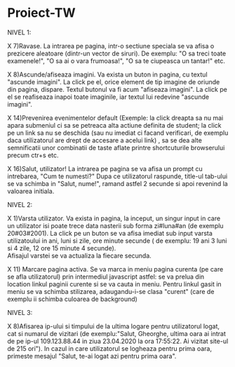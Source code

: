 # Proiect-TW
NIVEL 1:

X 7)Ravase. La intrarea pe pagina, intr-o sectiune speciala se va afisa o prezicere aleatoare (dintr-un vector de siruri). 
De exemplu: "O sa treci toate examenele!", "O sa ai o vara frumoasa!", "O sa te ciupeasca un tantar!" etc.

X 8)Ascunde/afiseaza imagini. Va exista un buton in pagina, cu textul "ascunde imagini". 
La click pe el, orice element de tip imagine de oriunde din pagina, dispare. Textul butonul va fi acum "afiseaza imagini". 
La click pe el se reafiseaza inapoi toate imaginile, iar textul lui redevine "ascunde imagini".

X 14)Prevenirea evenimentelor default (Exemple: la click dreapta sa nu mai apara submeniul ci sa se petreaca alta actiune definita de student; la click pe un link sa nu se deschida 
(sau nu imediat ci facand verificari, de exemplu daca utilizatorul are drept de accesare a acelui link) , 
sa se dea alte semnificatii unor combinatii de taste aflate printre shortcuturile browserului precum ctr+s etc.

X 16)Salut, utilizator! La intrarea pe pagina se va afisa un prompt cu intrebarea, "Cum te numesti?" 
Dupa ce utilizatorul raspunde, title-ul tab-ului se va schimba in "Salut, nume!", ramand astfel 2 secunde si apoi revenind la valoarea initiala.

NIVEL 2:

X 1)Varsta utilizator. Va exista in pagina, la inceput, un singur input in care un utilizator isi poate trece data nasterii sub forma zi#luna#an (de exemplu 20#03#2001). 
La click pe un buton se va afisa imediat sub input varsta utilizatoului in ani, luni si zile, ore minute secunde ( de exemplu: 19 ani 3 luni si 4 zile, 12 ore 15 minute 4 secunde).  
Afisajul varstei se va actualiza la fiecare secunda.

X 11) Marcare pagina activa. Se va marca in meniu pagina curenta (pe care se afla utilizatorul) prin intermediul javascript astfel: 
se va prelua din location linkul paginii curente si se va cauta in meniu. 
Pentru linkul gasit in meniu se va schimba stilizarea, adaugandu-i-se clasa "curent" (care de exemplu ii schimba culoarea de background)

NIVEL 3:

X 8)Afisarea ip-ului si timpului de la ultima logare pentru utilizatorul logat, cat si numarul de vizitari 
(de exemplu:"Salut, Gheorghe, ultima oara ai intrat de pe ip-ul 109.123.88.44 in ziua 23.04.2020 la ora 17:55:22. Ai vizitat site-ul de 215 ori"). 
In cazul in care utilizatorul se logheaza pentru prima oara, primeste mesajul "Salut, te-ai logat azi pentru prima oara".
